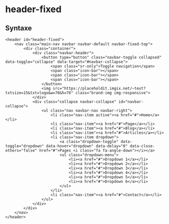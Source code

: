 # header-fixed
Syntaxe
---------------------

	<header id="header-fixed">
	    <nav class="main-nav navbar navbar-default navbar-fixed-top">
	        <div class="container">
	            <div class="navbar-header">
	                <button type="button" class="navbar-toggle collapsed" data-toggle="collapse" data-target="#navbar-collapse">
	                    <span class="sr-only">Toggle navigation</span>
	                    <span class="icon-bar"></span>
	                    <span class="icon-bar"></span>
	                    <span class="icon-bar"></span>
	                </button>
	                <img src="https://placeholdit.imgix.net/~text?txtsize=15&txt=logo&w=76&h=76" class="brand-img img-responsive">
	            </div>
	            <div class="collapse navbar-collapse" id="navbar-collapse">
	                <ul class="nav navbar-nav navbar-right">
	                    <li class="nav-item active"><a href="#">Home</a></li>
	                    <li class="nav-item"><a href="#">Page</a></li>
	                    <li class="nav-item"><a href="#">Blog</a></li>
	                    <li class="nav-item"><a href="#">Articles</a></li>
	                    <li class="nav-item dropdown">
	                        <a class="dropdown-toggle" data-toggle="dropdown" data-hover="dropdown" data-delay="0" data-close-others="false" href="#">Pages <i class="fa fa-angle-down"></i></a>
	                        <ul class="dropdown-menu">
	                            <li><a href="#">Dropdown 1</a></li>
	                            <li><a href="#">Dropdown 2</a></li>
	                            <li><a href="#">Dropdown 3</a></li>
	                            <li><a href="#">Dropdown 4</a></li>
	                            <li><a href="#">Dropdown 5</a></li>
	                            <li><a href="#">Dropdown 6</a></li>
	                        </ul>
	                    </li>
	                    <li class="nav-item"><a href="#">Contact</a></li>
	                </ul>
	            </div>
	        </div>
	    </nav>
	</header>
